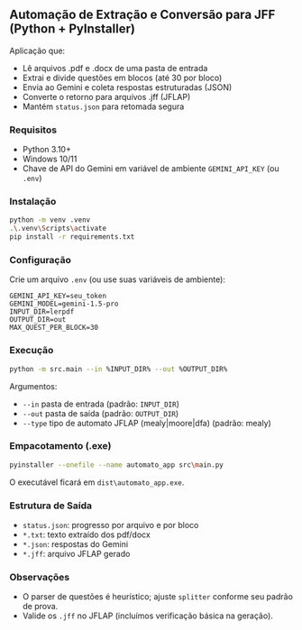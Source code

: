 ## Automação de Extração e Conversão para JFF (Python + PyInstaller)

Aplicação que:
- Lê arquivos .pdf e .docx de uma pasta de entrada
- Extrai e divide questões em blocos (até 30 por bloco)
- Envia ao Gemini e coleta respostas estruturadas (JSON)
- Converte o retorno para arquivos .jff (JFLAP)
- Mantém `status.json` para retomada segura

### Requisitos
- Python 3.10+
- Windows 10/11
- Chave de API do Gemini em variável de ambiente `GEMINI_API_KEY` (ou `.env`)

### Instalação
```bash
python -m venv .venv
.\.venv\Scripts\activate
pip install -r requirements.txt
```

### Configuração
Crie um arquivo `.env` (ou use suas variáveis de ambiente):
```
GEMINI_API_KEY=seu_token
GEMINI_MODEL=gemini-1.5-pro
INPUT_DIR=lerpdf
OUTPUT_DIR=out
MAX_QUEST_PER_BLOCK=30
```

### Execução
```bash
python -m src.main --in %INPUT_DIR% --out %OUTPUT_DIR%
```
Argumentos:
- `--in` pasta de entrada (padrão: `INPUT_DIR`)
- `--out` pasta de saída (padrão: `OUTPUT_DIR`)
- `--type` tipo de automato JFLAP (mealy|moore|dfa) (padrão: mealy)

### Empacotamento (.exe)
```bash
pyinstaller --onefile --name automato_app src\main.py
```
O executável ficará em `dist\automato_app.exe`.

### Estrutura de Saída
- `status.json`: progresso por arquivo e por bloco
- `*.txt`: texto extraído dos pdf/docx
- `*.json`: respostas do Gemini
- `*.jff`: arquivo JFLAP gerado

### Observações
- O parser de questões é heurístico; ajuste `splitter` conforme seu padrão de prova.
- Valide os `.jff` no JFLAP (incluímos verificação básica na geração).
